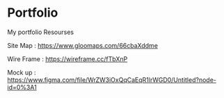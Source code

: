 # Portfolio
My portfolio Resourses

Site Map : https://www.gloomaps.com/66cbaXddme

Wire Frame : https://wireframe.cc/fTbXnP

Mock up : https://www.figma.com/file/WrZW3iOxQqCaEqR1lrWGD0/Untitled?node-id=0%3A1
